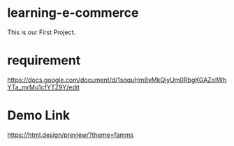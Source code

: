 # learning-e-commerce
This is our First Project.


# requirement

https://docs.google.com/document/d/1sqquHm8vMkQjyUm0RbgKGAZoIWhYTa_mrMu1cfYTZ9Y/edit


# Demo Link 

https://html.design/preview/?theme=famms
